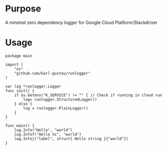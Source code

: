 Purpose
=======
A _minimal_ zero dependency logger for Google Cloud Platform/Stackdriver

Usage
=====
```
package main

import (
	"os"
	"github.com/karl-gustav/runlogger"
)

var log *runlogger.Logger
func init() {
	if os.Getenv("K_SERVICE") != "" { // Check if running in cloud run
		log= runlogger.StructuredLogger()
	} else {
		log = runlogger.PlainLogger()
	}
}

func main() {
	log.Info("Hello", "world")
	log.Infof("Hello %s", "world")
	log.Infoj("label", struct{ Hello string }{"world"})
}
```
